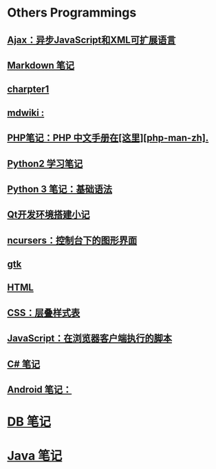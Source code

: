 # Others Programmings 

## [Ajax：异步JavaScript和XML可扩展语言](ajax.md)
## [Markdown 笔记](markdown.md)
## [charpter1](docbook.md)
## [mdwiki :](mdwiki.md)
## [PHP笔记：PHP 中文手册在[这里][php-man-zh].](php.md)
## [Python2 学习笔记](python2.md)
## [Python 3 笔记：基础语法](python3.md)
## [Qt开发环境搭建小记](qt.md)
## [ncursers：控制台下的图形界面](ncurses.md)
## [gtk](gtk.md)
## [HTML](html.md)
## [CSS：层叠样式表](css.md)
## [JavaScript：在浏览器客户端执行的脚本](js.md)
## [C# 笔记](c#.md)
## [Android 笔记：](android.md)
# [DB 笔记](db.md)
# [Java 笔记](java.md)
